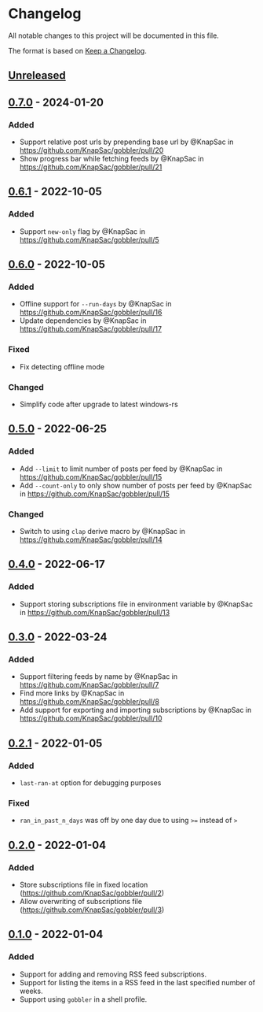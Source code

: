 # Changelog

All notable changes to this project will be documented in this file.

The format is based on [Keep a Changelog](https://keepachangelog.com/en/1.0.0/).

## [Unreleased]

## [0.7.0] - 2024-01-20

### Added

- Support relative post urls by prepending base url by @KnapSac in https://github.com/KnapSac/gobbler/pull/20
- Show progress bar while fetching feeds by @KnapSac in https://github.com/KnapSac/gobbler/pull/21

## [0.6.1] - 2022-10-05

### Added

- Support `new-only` flag by @KnapSac in https://github.com/KnapSac/gobbler/pull/5

## [0.6.0] - 2022-10-05

### Added

- Offline support for `--run-days` by @KnapSac in https://github.com/KnapSac/gobbler/pull/16
- Update dependencies by @KnapSac in https://github.com/KnapSac/gobbler/pull/17

### Fixed

- Fix detecting offline mode

### Changed

- Simplify code after upgrade to latest windows-rs

## [0.5.0] - 2022-06-25

### Added

- Add `--limit` to limit number of posts per feed by @KnapSac in https://github.com/KnapSac/gobbler/pull/15
- Add `--count-only` to only show number of posts per feed by @KnapSac in https://github.com/KnapSac/gobbler/pull/15

### Changed

- Switch to using `clap` derive macro by @KnapSac in https://github.com/KnapSac/gobbler/pull/14

## [0.4.0] - 2022-06-17

### Added

- Support storing subscriptions file in environment variable by @KnapSac in https://github.com/KnapSac/gobbler/pull/13

## [0.3.0] - 2022-03-24

### Added

- Support filtering feeds by name by @KnapSac in https://github.com/KnapSac/gobbler/pull/7
- Find more links by @KnapSac in https://github.com/KnapSac/gobbler/pull/8
- Add support for exporting and importing subscriptions by @KnapSac in https://github.com/KnapSac/gobbler/pull/10

## [0.2.1] - 2022-01-05

### Added

- `last-ran-at` option for debugging purposes

### Fixed

- `ran_in_past_n_days` was off by one day due to using `>=` instead of `>`

## [0.2.0] - 2022-01-04

### Added

- Store subscriptions file in fixed location (https://github.com/KnapSac/gobbler/pull/2)
- Allow overwriting of subscriptions file (https://github.com/KnapSac/gobbler/pull/3)

## [0.1.0] - 2022-01-04

### Added

- Support for adding and removing RSS feed subscriptions.
- Support for listing the items in a RSS feed in the last specified number of weeks.
- Support using `gobbler` in a shell profile.

[Unreleased]: https://github.com/KnapSac/gobbler/compare/v0.7.0...HEAD
[0.7.0]: https://github.com/KnapSac/gobbler/compare/v0.6.1...v0.7.0
[0.6.1]: https://github.com/KnapSac/gobbler/compare/v0.6.0...v0.6.1
[0.6.0]: https://github.com/KnapSac/gobbler/compare/v0.5.0...v0.6.0
[0.5.0]: https://github.com/KnapSac/gobbler/compare/v0.4.0...v0.5.0
[0.4.0]: https://github.com/KnapSac/gobbler/compare/v0.3.0...v0.4.0
[0.3.0]: https://github.com/KnapSac/gobbler/compare/v0.2.1...v0.3.0
[0.2.1]: https://github.com/KnapSac/gobbler/compare/v0.0.2...v0.2.1
[0.2.0]: https://github.com/KnapSac/gobbler/compare/v0.0.1...v0.0.2
[0.1.0]: https://github.com/KnapSac/gobbler/releases/tag/v0.0.1
